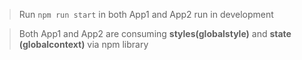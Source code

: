 > Run `npm run start` in both App1 and App2 run in development

> Both App1 and App2 are consuming **styles(globalstyle)** and **state (globalcontext)** via npm library
